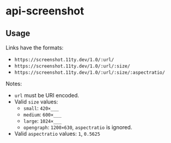 # api-screenshot

## Usage

Links have the formats:
* `https://screenshot.11ty.dev/1.0/:url/`
* `https://screenshot.11ty.dev/1.0/:url/:size/`
* `https://screenshot.11ty.dev/1.0/:url/:size/:aspectratio/`

Notes:
* `url` must be URI encoded.
* Valid `size` values:
  * `small`: `420×___`
  * `medium`: `600×___`
  * `large`: `1024×___`
  * `opengraph`: `1200×630`, `aspectratio` is ignored.
* Valid `aspectratio` values: `1`, `0.5625`